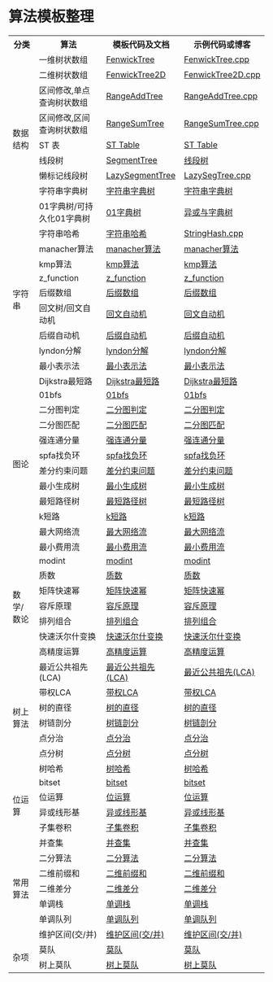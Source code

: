 # 算法模板整理

<table>
	<tr>
        <th>分类</th>
        <th>算法</th>
        <th>模板代码及文档</th>
        <th>示例代码或博客</th>
    </tr>
    <tr>
        <td rowspan="9">数据结构</td>
        <td>一维树状数组</td>
        <td><a href="./data_structure/FenwickTree.md">FenwickTree</a></td>
        <td><a href="./data_structure/FenwickTree.cpp">FenwickTree.cpp</a></td>
    </tr>
    <tr>
        <td>二维树状数组</td>
        <td><a href="./data_structure/FenwickTree2D.md">FenwickTree2D</a></td>
        <td><a href="./data_structure/FenwickTree2D.cpp">FenwickTree2D.cpp</a></td>
    </tr>
    <tr>
        <td>区间修改,单点查询树状数组</td>
        <td><a href="./data_structure/RangeAddTree.md">RangeAddTree</a></td>
        <td><a href="./data_structure/RangeAddTree.cpp">RangeAddTree.cpp</a></td>
    </tr>
    <tr>
        <td>区间修改,区间查询树状数组</td>
        <td><a href="./data_structure/RangeSumTree.md">RangeSumTree</a></td>
        <td><a href="./data_structure/RangeSumTree.cpp">RangeSumTree.cpp</a></td>
    </tr>
    <tr>
        <td>ST 表</td>
        <td><a href="./data_structure/STTable.md">ST Table</a></td>
        <td><a href="https://king-yyf.github.io/2021/05/st_table/">ST Table</a></td>
    </tr>
    <tr>
        <td>线段树</td>
        <td><a href="./data_structure/SegmentTree.md">SegmentTree</a></td>
        <td><a href="./data_structure/SegmentTree.cpp">线段树</a></td>
    </tr>
    <tr>
        <td>懒标记线段树</td>
        <td><a href="./data_structure/LazySegTree.md">LazySegmentTree</a></td>
        <td><a href="./data_structure/LazySegTree.cpp">LazySegTree.cpp</a></td>
    </tr>
    <tr>
        <td>字符串字典树</td>
        <td><a href="./data_structure/StringTrie.md">字符串字典树</a></td>
        <td><a href="https://king-yyf.github.io/2022/04/string/">字符串字典树</a></td>
    </tr>
    <tr>
        <td>01字典树/可持久化01字典树</td>
        <td><a href="./data_structure/XORTrie.md">01字典树</a></td>
        <td><a href="https://king-yyf.github.io/2021/04/xor_trie/">异或与字典树</a></td>
    </tr>
    <tr>
        <td rowspan="9">字符串</td>
        <td>字符串哈希</td>
        <td><a href="./string/StringHash.md">字符串哈希</a></td>
        <td><a href="./string/StringHash.cpp">StringHash.cpp</a></td>
    </tr>
    <tr>
        <td>manacher算法</td>
        <td><a href="./string/string.md">manacher算法</a></td>
        <td><a href="https://king-yyf.github.io/2022/04/string/">manacher算法</a></td>
    </tr>
    <tr>
        <td>kmp算法</td>
        <td><a href="./string/string.md">kmp算法</a></td>
        <td><a href="https://king-yyf.github.io/2022/04/string/">kmp算法</a></td>
    </tr>
     <tr>
        <td>z_function</td>
        <td><a href="./string/string.md">z_function</a></td>
        <td><a href="https://king-yyf.github.io/2022/04/string/">z_function</a></td>
    </tr>
    <tr>
        <td>后缀数组</td>
        <td><a href="./string/string.md">后缀数组</a></td>
        <td><a href="https://king-yyf.github.io/2022/04/string/">后缀数组</a></td>
    </tr>
    <tr>
        <td>回文树/回文自动机</td>
        <td><a href="./string/string.md">回文自动机</a></td>
        <td><a href="https://king-yyf.github.io/2022/04/string/">回文自动机</a></td>
    </tr>
    <tr>
        <td>后缀自动机</td>
        <td><a href="./string/string.md">后缀自动机</a></td>
        <td><a href="https://king-yyf.github.io/2022/04/string/">后缀自动机</a></td>
    </tr>
    <tr>
        <td>lyndon分解</td>
        <td><a href="./string/string.md">lyndon分解</a></td>
        <td><a href="https://king-yyf.github.io/2022/04/string/">lyndon分解</a></td>
    </tr>
    <tr>
        <td>最小表示法</td>
        <td><a href="./string/string.md">最小表示法</a></td>
        <td><a href="https://king-yyf.github.io/2022/04/string/">最小表示法</a></td>
    </tr>
     <tr>
        <td rowspan="12">图论</td>
        <td>Dijkstra最短路</td>
        <td><a href="./graph/Dijkstra.md">Dijkstra最短路</a></td>
        <td><a href="./graph/Dijkstra.cpp">Dijkstra最短路</a></td>
    </tr>
    <tr>
        <td>01bfs</td>
        <td><a href="./graph/BinaryBFS.md">01bfs</a></td>
        <td><a href="./graph/BFS01.cpp/">01bfs</a></td>
    </tr>
     <tr>
        <td>二分图判定</td>
        <td><a href="./graph/Bigraph.md">二分图判定</a></td>
        <td><a href="https://king-yyf.github.io/2022/09/bigraph/">二分图判定</a></td>
    </tr>
    <tr>
        <td>二分图匹配</td>
        <td><a href="./graph/BigraphMatch.md">二分图匹配</a></td>
        <td><a href="https://king-yyf.github.io/2022/09/bigraph/">二分图匹配</a></td>
    </tr>
    <tr>
        <td>强连通分量</td>
        <td><a href="./graph/StronglyConnectedComponents.md">强连通分量</a></td>
        <td><a href="./graph/StronglyConnectedComponents.cpp">强连通分量</a></td>
    </tr>
    <tr>
        <td>spfa找负环</td>
        <td><a href="./graph/SPFA.md">spfa找负环</a></td>
        <td><a href="./graph/SPFA.cpp">spfa找负环</a></td>
    </tr>
    <tr>
        <td>差分约束问题</td>
        <td><a href="./graph/DiffCts.md">差分约束问题</a></td>
        <td><a href="./graph/DiffCts.cpp">差分约束问题</a></td>
    </tr>
    <tr>
        <td>最小生成树</td>
        <td><a href="./graph/SPFA.md">最小生成树</a></td>
        <td><a href="./graph/SPFA.cpp">最小生成树</a></td>
    </tr>
    <tr>
        <td>最短路径树</td>
        <td><a href="./graph/SPFA.md">最短路径树</a></td>
        <td><a href="./graph/SPFA.cpp">最短路径树</a></td>
    </tr>
    <tr>
        <td>k短路</td>
        <td><a href="./graph/SPFA.md">k短路</a></td>
        <td><a href="./graph/SPFA.cpp">k短路</a></td>
    </tr>
    <tr>
        <td>最大网络流</td>
        <td><a href="./graph/SPFA.md">最大网络流</a></td>
        <td><a href="./graph/SPFA.cpp">最大网络流</a></td>
    </tr>
    <tr>
        <td>最小费用流</td>
        <td><a href="./graph/SPFA.md">最小费用流</a></td>
        <td><a href="./graph/SPFA.cpp">最小费用流</a></td>
    </tr>
     <tr>
        <td rowspan="7">数学/数论</td>
        <td>modint</td>
        <td><a href="./math/modint.md">modint</a></td>
        <td><a href="./math/modint.cpp">modint</a></td>
    </tr>
    <tr>
        <td>质数</td>
        <td><a href="./graph/SPFA.md">质数</a></td>
        <td><a href="./graph/SPFA.cpp">质数</a></td>
    </tr>
    <tr>
        <td>矩阵快速幂</td>
        <td><a href="./graph/SPFA.md">矩阵快速幂</a></td>
        <td><a href="./graph/SPFA.cpp">矩阵快速幂</a></td>
    </tr>
    <tr>
        <td>容斥原理</td>
        <td><a href="./graph/SPFA.md">容斥原理</a></td>
        <td><a href="./graph/SPFA.cpp">容斥原理</a></td>
    </tr>
    <tr>
        <td>排列组合</td>
        <td><a href="./graph/SPFA.md">排列组合</a></td>
        <td><a href="./graph/SPFA.cpp">排列组合</a></td>
    </tr>
    <tr>
        <td>快速沃尔什变换</td>
        <td><a href="./graph/SPFA.md">快速沃尔什变换</a></td>
        <td><a href="./graph/SPFA.cpp">快速沃尔什变换</a></td>
    </tr>
    <tr>
        <td>高精度运算</td>
        <td><a href="./graph/SPFA.md">高精度运算</a></td>
        <td><a href="./graph/SPFA.cpp">高精度运算</a></td>
    </tr>
    <tr>
        <td rowspan="7">树上算法</td>
        <td>最近公共祖先(LCA)</td>
        <td><a href="./tree/Dijkstra.md">最近公共祖先(LCA)</a></td>
        <td><a href="./tree/Dijkstra.cpp">最近公共祖先(LCA)</a></td>
    </tr>
    <tr>
        <td>带权LCA</td>
        <td><a href="./tree/SPFA.md">带权LCA</a></td>
        <td><a href="./tree/SPFA.cpp">带权LCA</a></td>
    </tr>
    <tr>
        <td>树的直径</td>
        <td><a href="./tree/SPFA.md">树的直径</a></td>
        <td><a href="./tree/SPFA.cpp">树的直径</a></td>
    </tr>
    <tr>
        <td>树链剖分</td>
        <td><a href="./tree/hld.md">树链剖分</a></td>
        <td><a href="./tree/hld.cpp">树链剖分</a></td>
    </tr>
    <tr>
        <td>点分治</td>
        <td><a href="./tree/hld.md">点分治</a></td>
        <td><a href="./tree/hld.cpp">点分治</a></td>
    </tr>
    <tr>
        <td>点分树</td>
        <td><a href="./tree/SPFA.md">点分树</a></td>
        <td><a href="./tree/SPFA.cpp">点分树</a></td>
    </tr>
     <tr>
        <td>树哈希</td>
        <td><a href="./tree/SPFA.md">树哈希</a></td>
        <td><a href="./tree/SPFA.cpp">树哈希</a></td>
    </tr>
     <tr>
        <td rowspan="4">位运算</td>
        <td>bitset</td>
        <td><a href="./graph/Dijkstra.md">bitset</a></td>
        <td><a href="./graph/Dijkstra.cpp">bitset</a></td>
    </tr>
     <tr>
        <td>位运算</td>
        <td><a href="./bits/bitwise.md">位运算</a></td>
        <td><a href="./graph/SPFA.cpp">位运算</a></td>
    </tr>
    <tr>
        <td>异或线形基</td>
        <td><a href="./graph/SPFA.md">异或线形基</a></td>
        <td><a href="./graph/SPFA.cpp">异或线形基</a></td>
    </tr>
    <tr>
        <td>子集卷积</td>
        <td><a href="./graph/SPFA.md">子集卷积</a></td>
        <td><a href="./graph/SPFA.cpp">子集卷积</a></td>
    </tr>
    <tr>
        <td rowspan="7">常用算法</td>
        <td>并查集</td>
        <td><a href="./graph/Dijkstra.md">并查集</a></td>
        <td><a href="./graph/Dijkstra.cpp">并查集</a></td>
    </tr>
    <tr>
        <td>二分算法</td>
        <td><a href="./graph/SPFA.md">二分算法</a></td>
        <td><a href="./graph/SPFA.cpp">二分算法</a></td>
    </tr>
    <tr>
        <td>二维前缀和</td>
        <td><a href="./graph/SPFA.md">二维前缀和</a></td>
        <td><a href="./graph/SPFA.cpp">二维前缀和</a></td>
    </tr>
    <tr>
        <td>二维差分</td>
        <td><a href="./graph/SPFA.md">二维差分</a></td>
        <td><a href="./graph/SPFA.cpp">二维差分</a></td>
    </tr>
    <tr>
        <td>单调栈</td>
        <td><a href="./graph/SPFA.md">单调栈</a></td>
        <td><a href="./graph/SPFA.cpp">单调栈</a></td>
    </tr>
    <tr>
        <td>单调队列</td>
        <td><a href="./graph/SPFA.md">单调队列</a></td>
        <td><a href="./graph/SPFA.cpp">单调队列</a></td>
    </tr>
    <tr>
        <td>维护区间(交/并)</td>
        <td><a href="./graph/SPFA.md">维护区间(交/并)</a></td>
        <td><a href="./graph/SPFA.cpp">维护区间(交/并)</a></td>
    </tr>
    <tr>
        <td rowspan="3">杂项</td>
        <td>莫队</td>
        <td><a href="./graph/Dijkstra.md">莫队</a></td>
        <td><a href="./graph/Dijkstra.cpp">莫队</a></td>
    </tr>
    <tr>
        <td>树上莫队</td>
        <td><a href="./graph/SPFA.md">树上莫队</a></td>
        <td><a href="./graph/SPFA.cpp">树上莫队</a></td>
    </tr>
</table>
